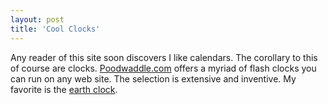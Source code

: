 ```yaml
---
layout: post  
title: 'Cool Clocks'
---
```

Any reader of this site soon discovers I like calendars. The corollary to this of course are clocks. [Poodwaddle.com](http://www.poodwaddle.com) offers a myriad of flash clocks you can run on any web site. The selection is extensive and inventive. My favorite is the [earth clock](http://www.poodwaddle.com/clocks3.htm).

